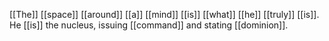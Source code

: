 [[The]] [[space]] [[around]] [[a]] [[mind]] [[is]] [[what]] [[he]] [[truly]] [[is]]. He [[is]] the nucleus, issuing [[command]] and stating [[dominion]]. 